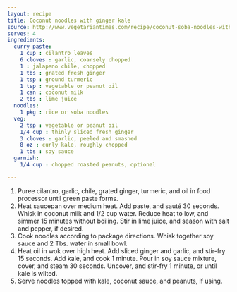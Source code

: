 ```yaml
---
layout: recipe
title: Coconut noodles with ginger kale
source: http://www.vegetariantimes.com/recipe/coconut-soba-noodles-with-ginger-kale/
serves: 4
ingredients:
  curry paste:
    1 cup : cilantro leaves
    6 cloves : garlic, coarsely chopped
    1 : jalapeno chile, chopped
    1 tbs : grated fresh ginger
    1 tsp : ground turmeric
    1 tsp : vegetable or peanut oil
    1 can : coconut milk
    2 tbs : lime juice
  noodles:
    1 pkg : rice or soba noodles
  veg:
    2 tsp : vegetable or peanut oil
    1/4 cup : thinly sliced fresh ginger
    3 cloves : garlic, peeled and smashed
    8 oz : curly kale, roughly chopped
    1 tbs : soy sauce
  garnish:
    1/4 cup : chopped roasted peanuts, optional

---
```


1. Puree cilantro, garlic, chile, grated ginger, turmeric, and oil in food processor until green paste forms.
2. Heat saucepan over medium heat. Add paste, and sauté 30 seconds. Whisk in coconut milk and 1/2 cup water. Reduce heat to low, and simmer 15 minutes without boiling. Stir in lime juice, and season with salt and pepper, if desired.
3. Cook noodles according to package directions. Whisk together soy sauce and 2 Tbs. water in small bowl.
4. Heat oil in wok over high heat. Add sliced ginger and garlic, and stir-fry 15 seconds. Add kale, and cook 1 minute. Pour in soy sauce mixture, cover, and steam 30 seconds. Uncover, and stir-fry 1 minute, or until kale is wilted.
5. Serve noodles topped with kale, coconut sauce, and peanuts, if using.

